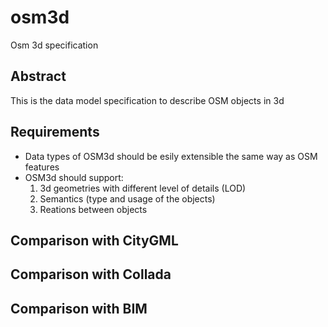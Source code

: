 # osm3d
Osm 3d specification


## Abstract
This is the data model specification to describe OSM objects in 3d

## Requirements

* Data types of OSM3d should be esily extensible the same way as OSM features
* OSM3d should support:
  1. 3d geometries with different level of details (LOD)
  2. Semantics (type and usage of the objects)
  3. Reations between objects
  
## Comparison with CityGML

## Comparison with Collada

## Comparison with BIM

